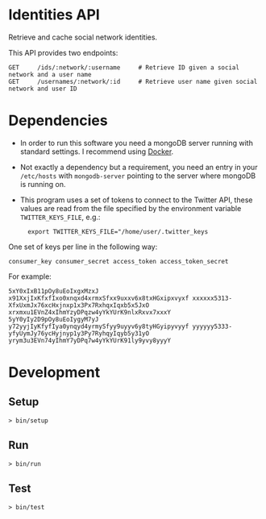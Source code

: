 # Identities API
Retrieve and cache social network identities.

This API provides two endpoints:

    GET     /ids/:network/:username     # Retrieve ID given a social network and a user name
    GET     /usernames/:network/:id     # Retrieve user name given social network and user ID

# Dependencies
- In order to run this software you need a mongoDB server running with standard settings. I recommend using [Docker](https://hub.docker.com/_/mongo/).
- Not exactly a dependency but a requirement, you need an entry in your `/etc/hosts` with `mongodb-server` pointing to the server where mongoDB is running on.
- This program uses a set of tokens to connect to the Twitter API, these values are read from the file specified by the environment variable `TWITTER_KEYS_FILE`, e.g.:

        export TWITTER_KEYS_FILE="/home/user/.twitter_keys

One set of keys per line in the following way:

    consumer_key consumer_secret access_token access_token_secret

For example:

    5xY0xIxB11pOy8uEoIxgxMzxJ x91XxjIxKfxfIxo0xnqxd4xrmxSfxx9uxxv6x8txHGxipxvyxf xxxxxx5313-XfxUxmJx76xcHxjnxp1x3Px7RxhqxIqxb5x5JxO xrxmxu1EVnZ4xIhmYzyDPqzw4yYkYUrK9nlxRxvx7xxxY
    5yY0yIy2D9pOy8uEoIygyM7yJ y72yyjIyKfyfIya0ynqyd4yrmySfyy9uyyv6y8tyHGyipyvyyf yyyyyy5333-yfyUymJy76ycHyjnyp1y3Py7RyhqyIqyb5y31yO yrym3u3EVn74yIhmY7yDPq7w4yYkYUrK91ly9yvy8yyyY



# Development
## Setup

    > bin/setup

## Run

    > bin/run

## Test

    > bin/test

